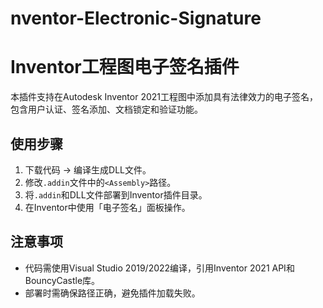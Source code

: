 # nventor-Electronic-Signature
# Inventor工程图电子签名插件  
本插件支持在Autodesk Inventor 2021工程图中添加具有法律效力的电子签名，包含用户认证、签名添加、文档锁定和验证功能。  

## 使用步骤  
1. 下载代码 → 编译生成DLL文件。  
2. 修改`.addin`文件中的`<Assembly>`路径。  
3. 将`.addin`和DLL文件部署到Inventor插件目录。  
4. 在Inventor中使用「电子签名」面板操作。  

## 注意事项  
- 代码需使用Visual Studio 2019/2022编译，引用Inventor 2021 API和BouncyCastle库。  
- 部署时需确保路径正确，避免插件加载失败。  
